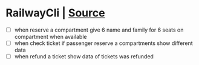 # RailwayCli | [Source](https://github.com/alikzalikz/RailwayCli/blob/main/main.cpp)
- [ ] when reserve a compartment give 6 name and family for 6 seats on compartment when available
- [ ] when check ticket if passenger reserve a compartments show different data
- [ ] when refund a ticket show data of tickets was refunded
